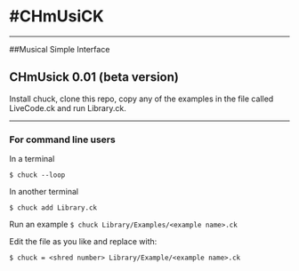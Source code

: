 #CHmUsiCK
========

_______________
##Musical Simple Interface

CHmUsick 0.01 (beta version)
---------------

Install chuck, clone this repo, copy any of the examples in the file called LiveCode.ck and run Library.ck.

-------------
### For command line users
In a terminal

```$ chuck --loop```

In another terminal

```$ chuck add Library.ck```

Run an example
```$ chuck Library/Examples/<example name>.ck```

Edit the file as you like and replace with:

```$ chuck = <shred number> Library/Example/<example name>.ck```


